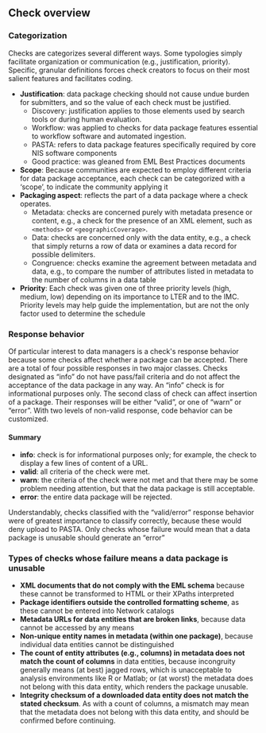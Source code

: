 ## Check overview
### Categorization 
Checks are categorizes several different ways. Some typologies simply facilitate organization or communication (e.g., justification, priority). Specific, granular definitions forces check creators to focus on their most salient features and facilitates coding. 
- **Justification**: data package checking should not cause undue burden for submitters, and so the value of each check must be justified. 
  - Discovery: justification applies to those elements used by search tools or during human evaluation.
  - Workflow: was applied to checks for data package features essential to workflow software and automated ingestion. 
  - PASTA: refers to data package features specifically required by core NIS software components
  - Good practice: was gleaned from EML Best Practices documents
- **Scope**: Because communities are expected to employ different criteria for data package acceptance, each check can be categorized with a ‘scope’, to indicate the community applying it
- **Packaging aspect**: reflects the part of a data package where a check operates. 
  - Metadata: checks are concerned purely with metadata presence or content, e.g., a check for the presence of an XML element, such as
`<methods>` or `<geographicCoverage>`. 
  - Data: checks are concerned only with the data entity, e.g., a check that simply returns a row of data or examines a data record for possible delimiters. 
  - Congruence: checks examine the agreement between metadata and data, e.g., to compare the number of attributes listed in metadata to the number of columns in a data table
- **Priority**: Each check was given one of three priority levels (high, medium, low) depending on its importance to LTER and to the IMC. Priority levels may help guide the implementation, but are not the only factor used to determine the schedule
### Response behavior
Of particular interest to data managers is a check's response behavior because some checks affect whether a package can be accepted. There are a total of four possible responses in two major classes. Checks designated as “info” do not have pass/fail criteria and do not affect the acceptance of the data package in any way. An “info” check is for informational purposes only. The second class of check can affect insertion of a package. Their responses will be either “valid”, or one of “warn” or “error”.  With two levels of non-valid response, code behavior can be customized.
#### Summary
- **info**: check is for informational purposes only; for example, the check to display a few lines of content of a URL.
- **valid**: all criteria of the check were met.
- **warn**: the criteria of the check were not met and that there may be some problem needing attention, but that the data package is still acceptable. 
- **error**: the entire data package will be rejected.

Understandably, checks classified with the “valid/error” response behavior were of greatest importance to classify correctly, because
these would deny upload to PASTA. Only checks whose failure would mean that a data package is unusable should generate an “error”

### Types of checks whose failure means a data package is unusable
- **XML documents that do not comply with the EML schema** because these cannot be transformed to HTML or their XPaths interpreted
- **Package identifiers outside the controlled formatting scheme**, as these cannot be entered into Network catalogs
- **Metadata URLs for data entities that are broken links**, because data cannot be accessed by any means
- **Non-unique entity names in metadata (within one package)**, because individual data entities cannot be distinguished
- **The count of entity attributes (e.g., columns) in metadata does not match the count of columns** in data entities, because incongruity generally means (at best) jagged rows, which is unacceptable to analysis environments like R or Matlab; or (at worst) the metadata does not belong with this data entity, which renders the package unusable.
- **Integrity checksum of a downloaded data entity does not match the stated checksum**. As with a count of columns, a mismatch may mean that the metadata does not belong with this data entity, and should be confirmed before continuing.
